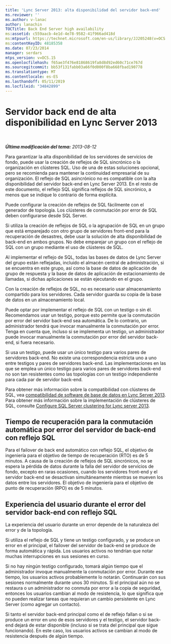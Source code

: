 ```yaml
---
title: 'Lync Server 2013: alta disponibilidad del servidor back-end'
ms.reviewer: ''
ms.author: v-lanac
author: lanachin
TOCTitle: Back End Server high availability
ms:assetid: c559aacb-4e1d-4e78-9582-41f966ad418d
ms:mtpsurl: https://technet.microsoft.com/en-us/library/JJ205248(v=OCS.15)
ms:contentKeyID: 48185358
ms.date: 07/23/2014
manager: serdars
mtps_version: v=OCS.15
ms.openlocfilehash: f65ae3f476e81868619fa8d8d92ed60c71ce767d
ms.sourcegitcommit: bb53f131fabb03a66f0d000f8ba668fbad190778
ms.translationtype: MT
ms.contentlocale: es-ES
ms.lasthandoff: 05/11/2019
ms.locfileid: "34842899"
---
```

<div data-xmlns="http://www.w3.org/1999/xhtml">

<div class="topic" data-xmlns="http://www.w3.org/1999/xhtml" data-msxsl="urn:schemas-microsoft-com:xslt" data-cs="http://msdn.microsoft.com/en-us/">

<div data-asp="http://msdn2.microsoft.com/asp">

# <a name="back-end-server-high-availability-in-lync-server-2013"></a>Servidor back end de alta disponibilidad en Lync Server 2013

</div>

<div id="mainSection">

<div id="mainBody">

<span> </span>

_**Última modificación del tema:** 2013-08-12_

Para garantizar la alta disponibilidad de los servidores de servicios de fondo, puede usar la creación de reflejos de SQL sincrónico o la organización en clústeres SQL. Uso de una de estas soluciones opcional, pero se recomienda para mantener la continuidad empresarial de su organización. El reflejo de SQL asincrónico no es compatible con la alta disponibilidad del servidor back-end en Lync Server 2013. En el resto de este documento, el reflejo SQL significa reflejos de SQL sincrónico, a menos que se indique lo contrario de forma explícita.

Puede configurar la creación de reflejos de SQL fácilmente con el generador de topología. Los clústeres de conmutación por error de SQL deben configurarse desde SQL Server.

Si utiliza la creación de reflejos de SQL o la agrupación de SQL en un grupo que está emparejado con otro grupo de servidores front-end para la recuperación de desastres, debe usar la solución de alta disponibilidad de back-end en ambos grupos. No debe emparejar un grupo con el reflejo de SQL con un grupo mediante el uso de clústeres de SQL.

Al implementar el reflejo de SQL, todas las bases de datos de Lync Server del grupo están reflejadas, incluido el almacén central de administración, si se encuentra en este grupo, así como la base de datos de aplicación de grupo de respuesta y la base de datos de aplicación de estacionamiento de llamadas, si dichas aplicaciones se están ejecutando en el grupo.

Con la creación de reflejos de SQL, no es necesario usar almacenamiento compartido para los servidores. Cada servidor guarda su copia de la base de datos en un almacenamiento local.

Puede optar por implementar el reflejo de SQL con un testigo o sin él. Recomendamos usar un testigo, porque esto permite que la conmutación por error del servidor back-end sea automática. De lo contrario, un administrador tendrá que invocar manualmente la conmutación por error. Tenga en cuenta que, incluso si se implementa un testigo, un administrador puede invocar manualmente la conmutación por error del servidor back-end, si fuera necesario.

Si usa un testigo, puede usar un único testigo para varios pares de servidores back-end. No existe una correspondencia estricta uno a uno entre testigos y pares de servidores back-end. Las implementaciones en las que se emplea un único testigo para varios pares de servidores back-end no son tan resistentes como las topologías con un testigo independiente para cada par de servidor back-end.

Para obtener más información sobre la compatibilidad con clústeres de SQL, vea [compatibilidad de software de base de datos en Lync Server 2013](lync-server-2013-database-software-support.md). Para obtener más información sobre la implementación de clústeres de SQL, consulte [Configure SQL Server clustering for Lync server 2013](lync-server-2013-configure-sql-server-clustering.md).

<div>

## <a name="recovery-time-for-automatic-back-end-server-failover-with-sql-mirroring"></a>Tiempo de recuperación para la conmutación automática por error del servidor de back-end con reflejo SQL

Para el failover de back end automático con reflejo SQL, el objetivo de ingeniería para el objetivo de tiempo de recuperación (RTO) es de 5 minutos. A causa de la creación de reflejos de SQL sincrónicos, no se espera la pérdida de datos durante la falla del servidor de servicios de fondo, excepto en raras ocasiones, cuando los servidores front-end y el servidor back-end se desactivan simultáneamente mientras se mueven los datos entre los servidores. El objetivo de ingeniería para el objetivo de punto de recuperación (RPO) es de 5 minutos.

</div>

<div>

## <a name="user-experience-during-back-end-server-failure-with-sql-mirroring"></a>Experiencia del usuario durante el error del servidor back-end con reflejo SQL

La experiencia del usuario durante un error depende de la naturaleza del error y de la topología.

Si utiliza el reflejo de SQL y tiene un testigo configurado, y se produce un error en el principal, el failover del servidor de back-end se produce de forma automática y rápida. Los usuarios activos no tendrían que notar muchas interrupciones en sus sesiones en curso.

Si no hay ningún testigo configurado, tomará algún tiempo que el administrador invoque manualmente la conmutación por error. Durante ese tiempo, los usuarios activos probablemente lo notarán. Continuarán con sus sesiones normalmente durante unos 30 minutos. Si el principal aún no se restaura o un administrador no conmuta por error a la copia de seguridad, entonces los usuarios cambian al modo de resistencia, lo que significa que no pueden realizar tareas que requieran un cambio persistente en Lync Server (como agregar un contacto).

Si tanto el servidor back-end principal como el de reflejo fallan o si se produce un error en uno de esos servidores y el testigo, el servidor back-end dejará de estar disponible (incluso si se trata del principal que sigue funcionando). En este caso, los usuarios activos se cambian al modo de resistencia después de algún tiempo.

</div>

</div>

<span> </span>

</div>

</div>

</div>

